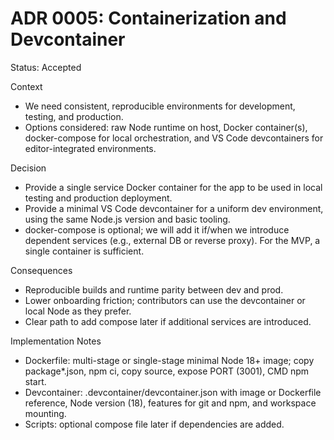 # ADR 0005: Containerization and Devcontainer

Status: Accepted

Context
- We need consistent, reproducible environments for development, testing, and production.
- Options considered: raw Node runtime on host, Docker container(s), docker-compose for local orchestration, and VS Code devcontainers for editor-integrated environments.

Decision
- Provide a single service Docker container for the app to be used in local testing and production deployment.
- Provide a minimal VS Code devcontainer for a uniform dev environment, using the same Node.js version and basic tooling.
- docker-compose is optional; we will add it if/when we introduce dependent services (e.g., external DB or reverse proxy). For the MVP, a single container is sufficient.

Consequences
- Reproducible builds and runtime parity between dev and prod.
- Lower onboarding friction; contributors can use the devcontainer or local Node as they prefer.
- Clear path to add compose later if additional services are introduced.

Implementation Notes
- Dockerfile: multi-stage or single-stage minimal Node 18+ image; copy package*.json, npm ci, copy source, expose PORT (3001), CMD npm start.
- Devcontainer: .devcontainer/devcontainer.json with image or Dockerfile reference, Node version (18), features for git and npm, and workspace mounting.
- Scripts: optional compose file later if dependencies are added.
